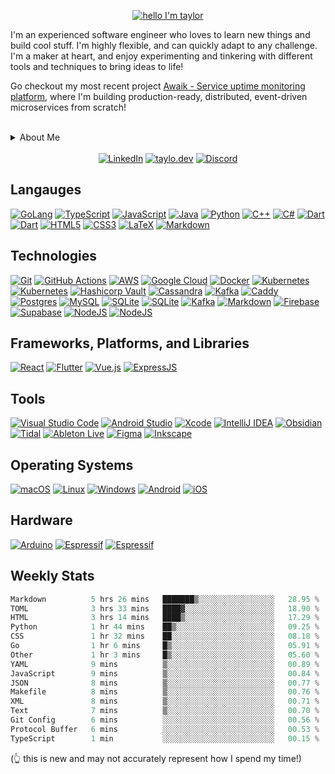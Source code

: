 <!-- <h1 align="center">Hello, I'm Taylor! 👋</h1> -->
<p align="center">
  <a href="#">
    <img src="https://capsule-render.vercel.app/api?type=venom&height=200&text=Hello,%20I'm%20Taylor!%20👋&fontSize=70&color=0:ffaacc,100:BF40BF&fontColor=00ADD8&stroke=0&strokeWidth=0.6&animation=fadeIn" alt="hello I'm taylor">
  </a>
</p>

I'm an experienced software engineer who loves to learn new things and build cool stuff. I'm highly flexible, and can quickly adapt to any challenge.
I'm a maker at heart, and enjoy experimenting and tinkering with different tools and techniques to bring ideas to life!

Go checkout my most recent project [Awaik - Service uptime monitoring platform](https://github.com/taylow/awaik-backend), where I'm building production-ready, distributed, event-driven microservices from scratch!

<br>
<details>

  <summary>About Me</summary>

  <br>

  <p align="center">
    <a href="#">
      <img src="https://go.dev/blog/go-brand/Go-Logo/PNG/Go-Logo_Blue.png" alt="GoLang" height="70" style="float:left;vertical-align:top; margin-left:px; margin-right:20px;">
    </a>
  </p>

  I am proficient in Go, and use many other languages often. I consider myself "language-agnostic", in that I have built a solid set of core programming skills that can be transferred to new languages!
  
  <br>

  <p align="center">
    <a href="#">
      <img src="https://cdn-icons-png.flaticon.com/512/6213/6213962.png" alt="No Code" height="70" style="float:left;vertical-align:top; margin-left:px; margin-right:20px;">
    </a>
  </p>

  I have helped develop a few no-code tools - one being [MakeCode for the BBC micro:bit](https://makecode.microbit.org/) working with Lancaster University and Samsung to bring internet connectivity to the micro:bit, another is [Comnoco](https://comnoco.com/), building a visual programming language and functions-as-a-service no-code platform.

  <br>

  <p align="center">
    <a href="#">
      <img src="https://cdn-icons-png.flaticon.com/512/7309/7309625.png" alt="music" height="70" style="float:left;vertical-align:top; margin-left:px; margin-right:20px;">
    </a>
  </p>

  I use embedded systems, such as the ESP32, Arduino, and micro:bit, to mix reality with the digital world.

  I also 3D print things, and have a modded Ender Pro 3 that I use to bring my Fusion 360 designs to life... <i style="font-size:8px">and print [articulated slugs](https://www.thingiverse.com/thing:2818955), of course</i>

  <br>

  <p align="center">
    <a href="#">
     <img src="https://cdn-icons-png.flaticon.com/512/3902/3902837.png" alt="music" height="70" style="float:left;vertical-align:top; margin-left:px; margin-right:20px;">
    </a>
  </p>

  When I'm not coding, I'll be either playing music, making something, playing games, or spending time with my cat... sometimes all of the above at the same time :D

</details>

<br>

<!-- <p align="center">
  Thanks for stopping by and I hope you find something interesting here! 🔥
</p> -->

<!--<p align="center">
  <a href="#">
    <img src="https://img.shields.io/badge/⬇     ⬇     find me     ⬇     ⬇-FF66B6?style=for-the-badge" alt="find me">
  </a>
</p> -->

<div align="center">
  <a href="https://linkedin.com/in/taylor-woodcock/"><img src="https://img.shields.io/badge/linkedin-%230077B5.svg?style=for-the-badge&logo=linkedin&logoColor=white" alt="LinkedIn" /></a>
  <a href="https://taylo.dev/"><img src="https://img.shields.io/badge/taylo.dev-FF66B6?style=for-the-badge&logo=internetexplorer" alt="taylo.dev" /></a>
  <a href="https://circal.dev/"><img src="https://img.shields.io/badge/Discord-%237289DA.svg?style=for-the-badge&logo=Discord&logoColor=white" alt="Discord" /></a>
</div>

## Langauges
<div align="left">
  <!-- GoLang -->
  <a href="https://golang.org/"><img src="https://img.shields.io/badge/go-%2300ADD8.svg?style=for-the-badge&logo=go&logoColor=white" alt="GoLang" /></a>
  <!-- TypeScript -->
  <a href="https://typescriptlang.org/"><img src="https://img.shields.io/badge/typescript-%23007ACC.svg?style=for-the-badge&logo=typescript&logoColor=white" alt="TypeScript" /></a>
  <!-- JavaScript -->
  <a href="https://developer.mozilla.org/en-US/docs/Web/JavaScript"><img src="https://img.shields.io/badge/javascript-%23323330.svg?style=for-the-badge&logo=javascript&logoColor=%23F7DF1E" alt="JavaScript" /></a>
  <!-- Java -->
  <a href="https://java.com/"><img src="https://img.shields.io/badge/java-%23ED8B00.svg?style=for-the-badge&logo=openjdk&logoColor=white" alt="Java" /></a>
  <!-- Python -->
  <a href="https://python.org/"><img src="https://img.shields.io/badge/python-3670A0?style=for-the-badge&logo=python&logoColor=ffdd54" alt="Python" /></a>
  <!-- C++ -->
  <a href="https://cplusplus.com/"><img src="https://img.shields.io/badge/c++-%2300599C.svg?style=for-the-badge&logo=c%2B%2B&logoColor=white" alt="C++" /></a>
  <!-- C# -->
  <a href="https://docs.microsoft.com/en-us/dotnet/csharp/"><img src="https://img.shields.io/badge/c%23-%23239120.svg?style=for-the-badge&logo=c-sharp&logoColor=white" alt="C#" /></a>
  <!-- Dart -->
  <a href="https://dart.dev/"><img src="https://img.shields.io/badge/dart-%230175C2.svg?style=for-the-badge&logo=dart&logoColor=white" alt="Dart" /></a>
  <!-- Shell Script -->
  <a href="https://www.shellscript.sh/"><img src="https://img.shields.io/badge/shell_script-%23121011.svg?style=for-the-badge&logo=gnu-bash&logoColor=white" alt="Dart" /></a>
  <!-- HTML5 -->
  <a href="https://html.com/"><img src="https://img.shields.io/badge/html5-%23E34F26.svg?style=for-the-badge&logo=html5&logoColor=white" alt="HTML5" /></a>
  <!-- CSS3 -->
  <a href="https://w3.org/Style/CSS/Overview.en.html"><img src="https://img.shields.io/badge/css3-%231572B6.svg?style=for-the-badge&logo=css3&logoColor=white" alt="CSS3" /></a>
  <!-- LaTeX -->
  <a href="https://www.latex-project.org/"><img src="https://img.shields.io/badge/latex-%23008080.svg?style=for-the-badge&logo=latex&logoColor=white" alt="LaTeX" /></a>
  <!-- Markdown -->
  <a href="https://www.markdownguide.org/"><img src="https://img.shields.io/badge/markdown-%23000000.svg?style=for-the-badge&logo=markdown&logoColor=white" alt="Markdown" /></a>
</div>

## Technologies
<div align="left">
  <!-- GitHub -->
  <a href="https://github.com/taylow/"><img src="https://img.shields.io/badge/git-%23F05033.svg?style=for-the-badge&logo=git&logoColor=white" alt="Git" /></a>
  <!-- GitHub Actions -->
  <a href="https://github.com/taylow/taylow/actions"><img src="https://img.shields.io/badge/github%20actions-%232671E5.svg?style=for-the-badge&logo=githubactions&logoColor=white" alt="GitHub Actions" /></a>
  <!-- AWS -->
  <a href="https://aws.amazon.com/"><img src="https://img.shields.io/badge/AWS-%23FF9900.svg?style=for-the-badge&logo=amazon-aws&logoColor=white" alt="AWS" /></a>
  <!-- Google Cloud -->
  <a href="https://cloud.google.com/"><img src="https://img.shields.io/badge/GoogleCloud-%234285F4.svg?style=for-the-badge&logo=google-cloud&logoColor=white" alt="Google Cloud" /></a>
  <!-- Docker -->
  <a href="https://docker.com/"><img src="https://img.shields.io/badge/docker-%230db7ed.svg?style=for-the-badge&logo=docker&logoColor=white" alt="Docker" /></a>
  <!-- Kubernetes -->
  <a href="https://kubernetes.io/"><img src="https://img.shields.io/badge/kubernetes-%23326CE5.svg?style=for-the-badge&logo=kubernetes&logoColor=white" alt="Kubernetes" /></a>
  <!-- Terraform -->
  <a href="https://terraform.io/"><img src="https://img.shields.io/badge/terraform-%235835CC.svg?style=for-the-badge&logo=kubernetes&logoColor=white" alt="Kubernetes" /></a>
  <!-- Hashicorp Vault -->
  <a href="https://vaultproject.io/"><img src="https://img.shields.io/badge/vault-%23000000.svg?style=for-the-badge&logo=vault&logoColor=white" alt="Hashicorp Vault" /></a>
  <!-- Apache Cassandra -->
  <a href="https://cassandra.apache.org/"><img src="https://img.shields.io/badge/cassandra-%231287B1.svg?style=for-the-badge&logo=apachecassandra&logoColor=white" alt="Cassandra" /></a>
  <!-- Apache Kafka -->
  <a href="https://kafka.apache.org/"><img src="https://img.shields.io/badge/kafka-%23000000.svg?style=for-the-badge&logo=apachekafka" alt="Kafka" /></a>
  <!-- CaddyServer -->
  <a href="https://caddyserver.com/"><img src="https://img.shields.io/badge/caddy-%231F88C0.svg?style=for-the-badge&logo=caddy&logoColor=white" alt="Caddy" /></a>
  <!-- Postgres -->
  <a href="https://postgresql.org/"><img src="https://img.shields.io/badge/postgres-%23316192.svg?style=for-the-badge&logo=postgresql&logoColor=white" alt="Postgres" /></a>
  <!-- MySQL -->
  <a href="https://mysql.com/"><img src="https://img.shields.io/badge/mysql-%2300f.svg?style=for-the-badge&logo=mysql&logoColor=white" alt="MySQL" /></a>
  <!-- SQLite -->
  <a href="https://sqlite.org/index.html"><img src="https://img.shields.io/badge/sqlite-%2307405e.svg?style=for-the-badge&logo=sqlite&logoColor=white" alt="SQLite" /></a>
  <!-- Redis -->
  <a href="https://redis.io/"><img src="https://img.shields.io/badge/redis-%23DD0031.svg?style=for-the-badge&logo=redis&logoColor=white" alt="SQLite" /></a>
  <!-- NATS -->
  <a href="https://nats.io/"><img src="https://img.shields.io/badge/NATS.io-%2327AAE1.svg?style=for-the-badge&logo=natsdotio&logoColor=white" alt="Kafka" /></a>
  <!-- MinIO -->
  <a href="https://min.io/"><img src="https://img.shields.io/badge/minio-%23C72E49.svg?style=for-the-badge&logo=minio&logoColor=white" alt="Markdown" /></a>
  <!-- Firebase -->
  <a href="https://firebase.google.com/"><img src="https://img.shields.io/badge/firebase-%23039BE5.svg?style=for-the-badge&logo=firebase" alt="Firebase" /></a>
  <!-- Supabase -->
  <a href="https://supabase.com/"><img src="https://img.shields.io/badge/Supabase-3ECF8E?style=for-the-badge&logo=supabase&logoColor=white" alt="Supabase" /></a>
  <!-- Vite -->
  <a href="https://vitejs.dev/"><img src="https://img.shields.io/badge/vite-%23646CFF?style=for-the-badge&logo=vite&logoColor=white" alt="NodeJS" /></a>
  <!-- NodeJs -->
  <a href="https://nodejs.org/"><img src="https://img.shields.io/badge/node.js-6DA55F?style=for-the-badge&logo=node.js&logoColor=white" alt="NodeJS" /></a>
  <!-- Ory -->
  <!-- <a href="https://ory.sh/"><img src="https://img.shields.io/badge/ory-%23000000.svg?style=for-the-badge&logo=ory&logoColor=white" alt="Ory" /></a> -->
</div>

## Frameworks, Platforms, and Libraries
<div align="left">
  <!-- React -->
  <a href="https://reactjs.org/"><img src="https://img.shields.io/badge/react-%2320232a.svg?style=for-the-badge&logo=react&logoColor=%2361DAFB" alt="React" /></a>
  <!-- Flutter -->
  <a href="https://flutter.dev/"><img src="https://img.shields.io/badge/Flutter-%2302569B.svg?style=for-the-badge&logo=Flutter&logoColor=white" alt="Flutter" /></a>
  <!-- VueJS -->
  <a href="https://vuejs.org/"><img src="https://img.shields.io/badge/vuejs-%2335495e.svg?style=for-the-badge&logo=vuedotjs&logoColor=%234FC08D" alt="Vue.js" /></a>
  <!-- ExpressJS -->
  <a href="https://expressjs.com/"><img src="https://img.shields.io/badge/express.js-%23404d59.svg?style=for-the-badge&logo=express&logoColor=%2361DAFB" alt="ExpressJS" /></a>
  <!-- GoKit -->
  <!-- <a href="https://gokit.io/"><img src="https://gokit.io/gokit-logo-header.png" alt="GoKit" /></a> -->
</div>

## Tools
<div align="left">
  <!-- Visual Studio Code -->
  <a href="https://code.visualstudio.com/"><img src="https://img.shields.io/badge/Visual%20Studio%20Code-0078d7.svg?style=for-the-badge&logo=visual-studio-code&logoColor=white" alt="Visual Studio Code" /></a>
  <!-- Android Studio -->
  <a href="https://developer.android.com/studio"><img src="https://img.shields.io/badge/Android%20Studio-3DDC84.svg?style=for-the-badge&logo=android-studio&logoColor=white" alt="Android Studio" /></a>
  <!-- Xcode -->
  <a href="https://developer.apple.com/xcode/"><img src="https://img.shields.io/badge/Xcode-007ACC?style=for-the-badge&logo=Xcode&logoColor=white" alt="Xcode" /></a>
  <!-- IntelliJ IDEA -->
  <a href="https://www.jetbrains.com/idea/"><img src="https://img.shields.io/badge/IntelliJIDEA-000000.svg?style=for-the-badge&logo=intellij-idea&logoColor=white" alt="IntelliJ IDEA" /></a>
  <!-- Obsidian -->
  <a href="https://obsidian.md/"><img src="https://img.shields.io/badge/Obsidian-%23483699.svg?style=for-the-badge&logo=obsidian&logoColor=white" alt="Obsidian" /></a>
  <!-- Tidal -->
  <a href="https://tidal.com/"><img src="https://img.shields.io/badge/tidal-000000?style=for-the-badge&logo=tidal&logoColor=white" alt="Tidal" /></a>
  <!-- Ableton Live -->
  <a href="https://ableton.com/"><img src="https://img.shields.io/badge/Ableton Live-000000?style=for-the-badge&logo=abletonlive&logoColor=white" alt="Ableton Live" /></a>
  <!-- Figma -->
  <a href="https://figma.com/"><img src="https://img.shields.io/badge/figma-%23F24E1E.svg?style=for-the-badge&logo=figma&logoColor=white" alt="Figma" /></a>
  <!-- Inkscape -->
  <a href="https://inkscape.org/"><img src="https://img.shields.io/badge/Inkscape-e0e0e0?style=for-the-badge&logo=inkscape&logoColor=080A13" alt="Inkscape" /></a>
</div>


## Operating Systems
<div align="left">
  <!-- MacOS -->
  <a href="https://apple.com/macos/"><img src="https://img.shields.io/badge/mac%20os-000000?style=for-the-badge&logo=macos&logoColor=F0F0F0" alt="macOS" /></a>
  <!-- Linux -->
  <a href="https://linux.org/"><img src="https://img.shields.io/badge/Linux-FCC624?style=for-the-badge&logo=linux&logoColor=black" alt="Linux" /></a>
  <!-- Windows -->
  <a href="https://microsoft.com/en-gb/windows"><img src="https://img.shields.io/badge/Windows-0078D6?style=for-the-badge&logo=windows&logoColor=white" alt="Windows" /></a>
  <!-- Android -->
  <a href="https://android.com/"><img src="https://img.shields.io/badge/Android-3DDC84?style=for-the-badge&logo=android&logoColor=white" alt="Android" /></a>
  <!-- iOS -->
  <a href="https://apple.com/uk/ios"><img src="https://img.shields.io/badge/iOS-000000?style=for-the-badge&logo=ios&logoColor=white" alt="iOS" /></a>
</div>
  
## Hardware
<div align="left">
  <!-- Arduino -->
  <a href="https://arduino.cc/en/software"><img src="https://img.shields.io/badge/-Arduino-00979D?style=for-the-badge&logo=Arduino&logoColor=white" alt="Arduino" /></a>
  <!-- Espressif -->
  <a href="https://espressif.com/"><img src="https://img.shields.io/badge/espressif-E7352C.svg?style=for-the-badge&logo=espressif&logoColor=white" alt="Espressif" /></a>
  <!-- micro:bit -->
  <a href="https://microbit.org/"><img src="https://img.shields.io/badge/micro:bit-00ed00.svg?style=for-the-badge&logo=microbit&logoColor=white" alt="Espressif" /></a>
</div>

<!--<p align="center" style="font-size:10px">
  this is not an exhaustive list
  </br></br>
  <img hidden="hidden" src="https://komarev.com/ghpvc/?username=taylow&style=for-the-badge" alt="profile views" style="display: none;">
</p>-->

## Weekly Stats


<!--START_SECTION:waka-->

```go
Markdown          5 hrs 26 mins   ███████▒░░░░░░░░░░░░░░░░░   28.95 %
TOML              3 hrs 33 mins   ████▓░░░░░░░░░░░░░░░░░░░░   18.90 %
HTML              3 hrs 14 mins   ████▒░░░░░░░░░░░░░░░░░░░░   17.29 %
Python            1 hr 44 mins    ██▒░░░░░░░░░░░░░░░░░░░░░░   09.25 %
CSS               1 hr 32 mins    ██░░░░░░░░░░░░░░░░░░░░░░░   08.18 %
Go                1 hr 6 mins     █▒░░░░░░░░░░░░░░░░░░░░░░░   05.91 %
Other             1 hr 3 mins     █▒░░░░░░░░░░░░░░░░░░░░░░░   05.60 %
YAML              9 mins          ▒░░░░░░░░░░░░░░░░░░░░░░░░   00.89 %
JavaScript        9 mins          ▒░░░░░░░░░░░░░░░░░░░░░░░░   00.84 %
JSON              8 mins          ▒░░░░░░░░░░░░░░░░░░░░░░░░   00.77 %
Makefile          8 mins          ▒░░░░░░░░░░░░░░░░░░░░░░░░   00.76 %
XML               8 mins          ▒░░░░░░░░░░░░░░░░░░░░░░░░   00.71 %
Text              7 mins          ▒░░░░░░░░░░░░░░░░░░░░░░░░   00.70 %
Git Config        6 mins          ░░░░░░░░░░░░░░░░░░░░░░░░░   00.56 %
Protocol Buffer   6 mins          ░░░░░░░░░░░░░░░░░░░░░░░░░   00.53 %
TypeScript        1 min           ░░░░░░░░░░░░░░░░░░░░░░░░░   00.15 %
```

<!--END_SECTION:waka-->

(👆 this is new and may not accurately represent how I spend my time!)

<!-- 

Icons: https://simpleicons.org/
Badges: https://ileriayo.github.io/markdown-badges/
Wakatime: https://github.com/athul/waka-readme

 -->
